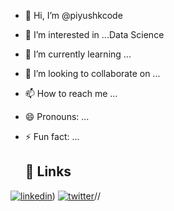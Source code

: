 - 👋 Hi, I’m @piyushkcode
- 👀 I’m interested in ...Data Science  
- 🌱 I’m currently learning ...
- 💞️ I’m looking to collaborate on ...
- 📫 How to reach me ...
- 😄 Pronouns: ...
- ⚡ Fun fact: ...

  ## 🔗 Links

[![linkedin](https://img.shields.io/badge/linkedin-0A66C2?style=for-the-badge&logo=linkedin&logoColor=white)](https://www.linkedin.com/in/piyush-kinekar-883163272))
[![twitter](https://img.shields.io/badge/twitter-1DA1F2?style=for-the-badge&logo=twitter&logoColor=white)](https://twitter.com/)//

<!---
piyushkcode/piyushkcode is a ✨ special ✨ repository because its `README.md` (this file) appears on your GitHub profile.
You can click the Preview link to take a look at your changes.
--->
